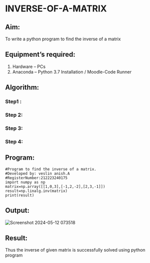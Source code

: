 # INVERSE-OF-A-MATRIX
## Aim:
To write a python program to find the inverse of a matrix
## Equipment’s required:
1. 	Hardware – PCs
2. 	Anaconda – Python 3.7 Installation / Moodle-Code Runner
## Algorithm:
### Step1 : 
### Step 2: 
### Step 3: 
### Step 4: 

## Program:
```
#Program to find the inverse of a matrix.
#Developed by: veslin anish.A
#RegisterNumber:212223240175
import numpy as np
matrix=np.array([[1,0,3],[-1,2,-2],[2,3,-1]])
result=np.linalg.inv(matrix)
print(result)
```
## Output:
![Screenshot 2024-05-12 073518](https://github.com/veslin23000303/INVERSE-OF-A-MATRIX/assets/151148539/2dddaaa9-30a5-4df6-abee-9c1d66723cbb)

## Result:
Thus the inverse of given matrix is successfully solved using python program

